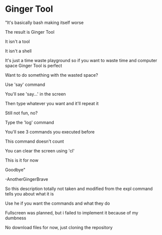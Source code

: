 # Ginger Tool
"It's basically bash making itself worse

The result is Ginger Tool

It isn't a tool

It isn't a shell

It's just a time waste playground so if you want to waste time and computer space Ginger Tool is perfect


Want to do something with the wasted space?

Use 'say' command

You'll see 'say...' in the screen

Then type whatever you want and it'll repeat it

Still not fun, no?

Type the 'log' command

You'll see 3 commands you executed before

This command doesn't count

You can clear the screen using 'cl'

This is it for now

Goodbye"


-AnotherGingerBrave


So this description totally not taken and modified from the expl command tells you about what it is


Use he if you want the commands and what they do

Fullscreen was planned, but i failed to implement it because of my dumbness


No download files for now, just cloning the repository
